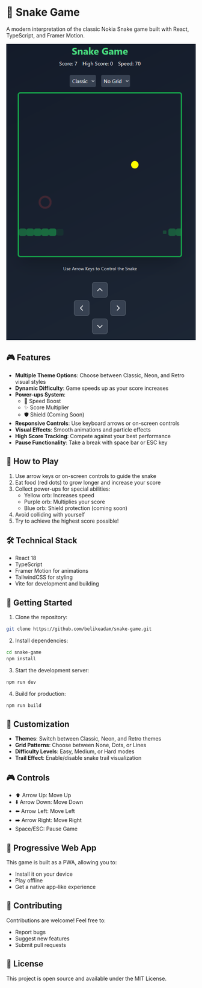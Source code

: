  
# 🐍 Snake Game

A modern interpretation of the classic Nokia Snake game built with React, TypeScript, and Framer Motion.

![Snake Game Preview](./screenshots/game-preview.png)
## 🎮 Features

- **Multiple Theme Options**: Choose between Classic, Neon, and Retro visual styles
- **Dynamic Difficulty**: Game speeds up as your score increases
- **Power-ups System**:
  - 🚀 Speed Boost
  - ✨ Score Multiplier
  - 🛡️ Shield (Coming Soon)
- **Responsive Controls**: Use keyboard arrows or on-screen controls
- **Visual Effects**: Smooth animations and particle effects
- **High Score Tracking**: Compete against your best performance
- **Pause Functionality**: Take a break with space bar or ESC key

## 🎯 How to Play

1. Use arrow keys or on-screen controls to guide the snake
2. Eat food (red dots) to grow longer and increase your score
3. Collect power-ups for special abilities:
   - Yellow orb: Increases speed
   - Purple orb: Multiplies your score
   - Blue orb: Shield protection (coming soon)
4. Avoid colliding with yourself
5. Try to achieve the highest score possible!

## 🛠️ Technical Stack

- React 18
- TypeScript
- Framer Motion for animations
- TailwindCSS for styling
- Vite for development and building

## 🚀 Getting Started

1. Clone the repository:
```bash
git clone https://github.com/belikeadam/snake-game.git
```

2. Install dependencies:
```bash
cd snake-game
npm install
```

3. Start the development server:
```bash
npm run dev
```

4. Build for production:
```bash
npm run build
```

## 🎨 Customization

- **Themes**: Switch between Classic, Neon, and Retro themes
- **Grid Patterns**: Choose between None, Dots, or Lines
- **Difficulty Levels**: Easy, Medium, or Hard modes
- **Trail Effect**: Enable/disable snake trail visualization

## 🎮 Controls

- ⬆️ Arrow Up: Move Up
- ⬇️ Arrow Down: Move Down
- ⬅️ Arrow Left: Move Left
- ➡️ Arrow Right: Move Right
- Space/ESC: Pause Game

## 📱 Progressive Web App

This game is built as a PWA, allowing you to:
- Install it on your device
- Play offline
- Get a native app-like experience

## 🤝 Contributing

Contributions are welcome! Feel free to:
- Report bugs
- Suggest new features
- Submit pull requests

## 📜 License

This project is open source and available under the MIT License.
```
 